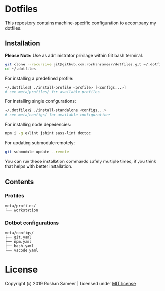 # Dotfiles

This repository contains machine-specific configuration to accompany my dotfiles.

## Installation

__Please Note:__ Use as administrator privilage within Git bash terminal.

```bash
git clone --recursive git@github.com:roshansameer/dotfiles.git ~/.dotfiles
cd ~/.dotfiles
```

For installing a predefined profile:
```bash
~/.dotfiles$ ./install-profile <profile> [<configs...>]
# see meta/profiles/ for available profiles
```

For installing single configurations:
```bash
~/.dotfiles$ ./install-standalone <configs...>
# see meta/configs/ for available configurations
```

For installing node depedencies:
```bash
npm i -g eslint jshint sass-lint doctoc
```

For updating submodule remotely:
```bash
git submodule update --remote
```

You can run these installation commands safely multiple times, if you think that helps with better installation.

## Contents

### Profiles

```
meta/profiles/
└── workstation
```
### Dotbot configurations

```
meta/configs/
├── git.yaml
├── npm.yaml
├── bash.yaml
└── vscode.yaml
```

# License

Copyright (c) 2019 Roshan Sameer | Licensed under [MIT license](http://roshansameer.mit-license.org)
